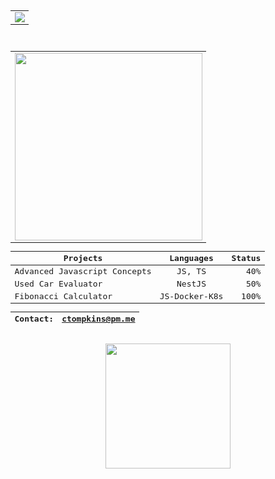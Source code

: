<div align="center">
<kbd>
<div align="center">
 <kbd>
  <div align="center">
   <div align="center">
  <div align="center">
      <table>
          <tr style="color:salmon;">
              <td>
                  <img src="https://img.shields.io/badge/Language-Javascript-informational?style=flat&logo=Javascript&logoColor=yellow&color=2bbc8a" />
                  <br />
              </td>
          </tr>
      </table>
  </div><br />
  <div align="center" border="5px solid red">
      <table>
          <tr>
              <td>
                  <!--<img src="https://user-images.githubusercontent.com/4887640/133912224-dcf8f361-3a8c-470e-9040-93477b05b4a6.gif" width="210px" />-->
                  <img src="https://user-images.githubusercontent.com/4887640/134088264-37491b5d-d851-4b2e-94f1-58647f75fcb5.GIF" height="300px"/>
             </td>
          </tr>
      </table>
  </div>
  <div align="center">

  | Projects   |    Languages     |  Status |
  |----------|:-------------:|------:|
  | Advanced Javascript Concepts|  JS, TS | 40% |
  | Used Car Evaluator |    NestJS   |   50% |
  | Fibonacci Calculator | JS-Docker-K8s |  100% |

   | Contact: | ctompkins@pm.me |
   |----------|:-------------:|

  </div>
  </div> 
  </div>
 </kbd>
</div><br />
<div align="center">
 
  <img src="https://github-readme-stats.vercel.app/api/top-langs/?username=charlytron&theme=city_lights" width="200px" padding="50px"/>
 

 </div>
 <div align="center">
  
 </kbd>
 </div>
 

